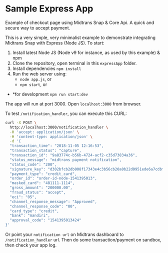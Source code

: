 # Sample Express App

Example of checkout page using Midtrans Snap & Core Api. A quick and secure way to accept payment.

This is a very simple, very minimalist example to demonstrate integrating
Midtrans Snap with Express (Node JS). To start:

1. Install latest Node JS (Node v9 for instance, as used by this example) & npm
2. Clone the repository, open terminal in this `expressApp` folder.
3. Install dependencies `npm install`
4. Run the web server using:
	- `node app.js`, or
	- `npm start`, or
  - \*for development `npm run start:dev`

The app will run at port 3000.
Open `localhost:3000` from browser.

To test `/notification_handler`, you can execute this CURL:
```bash
curl -X POST \
  http://localhost:3000/notification_handler \
  -H 'accept: application/json' \
  -H 'content-type: application/json' \
  -d '{
  "transaction_time": "2018-11-05 12:16:53",
  "transaction_status": "capture",
  "transaction_id": "9a83774c-b56b-4724-acf2-c35d73834a36",
  "status_message": "midtrans payment notification",
  "status_code": "200",
  "signature_key": "d302bfcb2db008f17343e4c3b56cb20a0b22d0951ede6a7cdbfcd31f4a5d0d89d0a5230c333dd2fc5803cfbe8567ad146fb3c574d4050a87b4d81661e5d870de",
  "payment_type": "credit_card",
  "order_id": "order-id-node-1541395013",
  "masked_card": "481111-1114",
  "gross_amount": "200000.00",
  "fraud_status": "accept",
  "eci": "05",
  "channel_response_message": "Approved",
  "channel_response_code": "00",
  "card_type": "credit",
  "bank": "mandiri",
  "approval_code": "1541395013424"
}'
```
Or point your `notification url` on Midtrans dashboard to `/notification_handler` url. Then do some transaction/payment on sandbox, then check your app log.